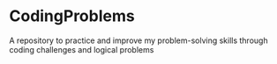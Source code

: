 # CodingProblems
A repository to practice and improve my problem-solving skills through coding challenges and logical problems
